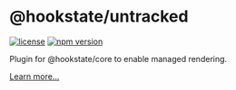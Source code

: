 # @hookstate/untracked

[![license](https://img.shields.io/github/license/avkonst/hookstate)](https://img.shields.io/github/license/avkonst/hookstate) [![npm version](https://img.shields.io/npm/v/@hookstate/untracked.svg?maxAge=300&label=version&colorB=007ec6)](https://www.npmjs.com/package/@hookstate/untracked)

Plugin for @hookstate/core to enable managed rendering.

[Learn more...](https://hookstate.js.org/docs/performance-managed-rendering#untracked-plugin)
